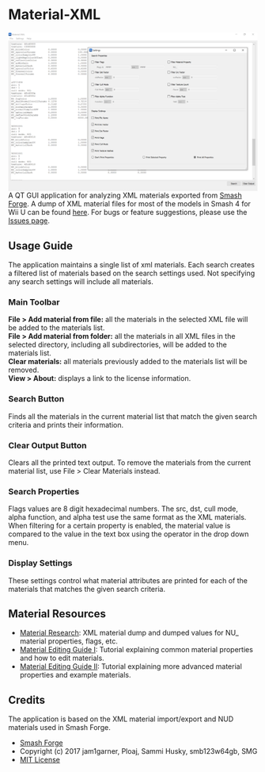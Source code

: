 # Material-XML
<a href="url"><img src="application.png" align="top" height="auto" width="auto" ></a>   
A QT GUI application for analyzing XML materials exported from [Smash Forge](https://github.com/jam1garner/Smash-Forge).
A dump of XML material files for most of the models in Smash 4 for Wii U can be
found [here](https://github.com/ScanMountGoat/Sm4sh-Material-Research/blob/master/XML%20Materials/Smash%20XML%20Materials.7z). For bugs or feature suggestions, please use the [Issues page](https://github.com/ScanMountGoat/Smash-Material-XML/issues).

## Usage Guide
The application maintains a single list of xml materials. Each search creates a filtered list of materials based on the search settings used. Not specifying any search settings will include all materials.

### Main Toolbar
**File > Add material from file:** all the materials in the selected XML file will be added to the
materials list.  
**File > Add material from folder:** all the materials in all XML files in the selected directory,
including all subdirectories, will be added to the materials list.  
**Clear materials:** all materials previously added to the materials list will be removed.  
**View > About:** displays a link to the license information.

### Search Button
Finds all the materials in the current material list that match the given search criteria and prints their information.

### Clear Output Button
Clears all the printed text output. To remove the materials from the current material list, use File > Clear Materials instead.

### Search Properties  
Flags values are 8 digit hexadecimal numbers. The src, dst, cull mode, alpha function, and alpha test use the same format as the XML materials. When filtering for a certain property is enabled, the material value is compared to the value in the text box using the operator in the drop down menu.  

### Display Settings
These settings control what material attributes are printed for each of the materials that matches the given search criteria.

## Material Resources  
* [Material Research](https://github.com/ScanMountGoat/Sm4sh-Material-Research): XML material dump and dumped values for NU_ material properties, flags, etc.
* [Material Editing Guide I](https://gamebanana.com/tuts/12139): Tutorial explaining common material properties and how to edit materials.
* [Material Editing Guide II](https://gamebanana.com/tuts/12214): Tutorial explaining more advanced material properties and example materials.


## Credits
The application is based on the XML material import/export and NUD materials used in Smash Forge.
* [Smash Forge](https://github.com/jam1garner/Smash-Forge)
* Copyright (c) 2017 jam1garner, Ploaj, Sammi Husky, smb123w64gb, SMG
* [MIT License](https://github.com/jam1garner/Smash-Forge/blob/master/License.txt)
